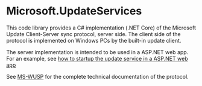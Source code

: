 # Microsoft.UpdateServices

This code library provides a C# implementation (.NET Core) of the Microsoft Update Client-Server sync protocol, server side. The client side of the protocol is implemented on Windows PCs by the built-in update client.

The server implementation is intended to be used in a ASP.NET web app. For an example, see [how to startup the update service in a ASP.NET web app](examples/default_startup.html)

See [MS-WUSP](https://docs.microsoft.com/en-us/openspecs/windows_protocols/ms-wusp/b8a2ad1d-11c4-4b64-a2cc-12771fcb079b) for the complete technical documentation of the protocol.
